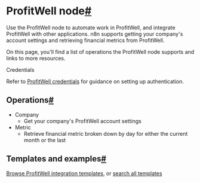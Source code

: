 [](https://github.com/n8n-io/n8n-docs/edit/main/docs/integrations/builtin/app-nodes/n8n-nodes-base.profitwell.md "Edit this page")

# ProfitWell node[#](#profitwell-node "Permanent link")

Use the ProfitWell node to automate work in ProfitWell, and integrate ProfitWell with other applications. n8n supports getting your company's account settings and retrieving financial metrics from ProfitWell.

On this page, you'll find a list of operations the ProfitWell node supports and links to more resources.

Credentials

Refer to [ProfitWell credentials](../../credentials/profitwell/) for guidance on setting up authentication.

## Operations[#](#operations "Permanent link")

*   Company
    *   Get your company's ProfitWell account settings
*   Metric
    *   Retrieve financial metric broken down by day for either the current month or the last

## Templates and examples[#](#templates-and-examples "Permanent link")

[Browse ProfitWell integration templates](https://n8n.io/integrations/profitwell/), or [search all templates](https://n8n.io/workflows/)